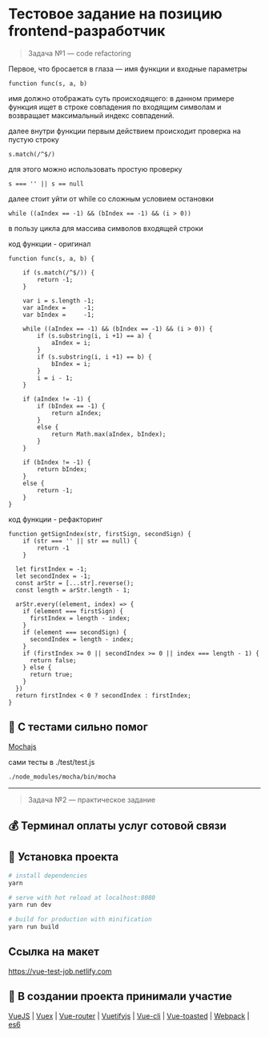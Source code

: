 # Тестовое задание на позицию frontend-разработчик

> Задача №1 — code refactoring

Первое, что бросается в глаза — имя функции
и входные параметры

```
function func(s, a, b)
```

имя должно отображать суть происходящего: в данном примере
функция ищет в строке совпадения по входящим символам
и возвращает максимальный индекс совпадений.

далее внутри функции первым действием происходит проверка
на пустую строку

```
s.match(/^$/)
```
для этого можно использовать простую проверку
```
s === '' || s == null
```
далее стоит уйти от while со сложным условием остановки

```
while ((aIndex == -1) && (bIndex == -1) && (i > 0))
```
в пользу цикла для массива символов входящей строки


код функции - оригинал
```
function func(s, a, b) {

	if (s.match(/^$/)) {
		return -1;
	}

	var i = s.length -1;
	var aIndex =     -1;
	var bIndex =     -1;

	while ((aIndex == -1) && (bIndex == -1) && (i > 0)) {
	    if (s.substring(i, i +1) == a) {
	    	aIndex = i;
    	}
	    if (s.substring(i, i +1) == b) {
	    	bIndex = i;
    	}
	    i = i - 1;
	}

	if (aIndex != -1) {
	    if (bIndex == -1) {
	        return aIndex;
	    }
	    else {
	        return Math.max(aIndex, bIndex);
	    }
	}

	if (bIndex != -1) {
	    return bIndex;
	}
	else {
	    return -1;
	}
}
```

код функции - рефакторинг
```
function getSignIndex(str, firstSign, secondSign) {
	if (str === '' || str == null) {
		return -1
	}

  let firstIndex = -1;
  let secondIndex = -1;
  const arStr = [...str].reverse();
  const length = arStr.length - 1;

  arStr.every((element, index) => {
    if (element === firstSign) {
      firstIndex = length - index;
    }
    if (element === secondSign) {
      secondIndex = length - index;
    }
    if (firstIndex >= 0 || secondIndex >= 0 || index === length - 1) {
      return false;
    } else {
      return true;
    }
  })
  return firstIndex < 0 ? secondIndex : firstIndex;
}
```

## :muscle: С тестами сильно помог

[Mochajs](https://mochajs.org/)

сами тесты в ./test/test.js

``` bash
./node_modules/mocha/bin/mocha
```
-----

> Задача №2 — практическое задание

## :moneybag: Терминал оплаты услуг сотовой связи

## :hammer: Установка проекта
``` bash
# install dependencies
yarn

# serve with hot reload at localhost:8080
yarn run dev

# build for production with minification
yarn run build
```
## Ссылка на макет

https://vue-test-job.netlify.com


## :muscle: В создании проекта принимали участие

[VueJS](https://vuejs.org/) | [Vuex](https://vuex.vuejs.org/en/) | [Vue-router](https://router.vuejs.org/en/) | [Vuetifyjs](https://vuetifyjs.com/en/) | [Vue-cli](https://github.com/vuejs/vue-cli) |
[Vue-toasted](https://github.com/shakee93/vue-toasted) |
[Webpack](https://webpack.js.org/) |
[es6](http://es6-features.org/)
